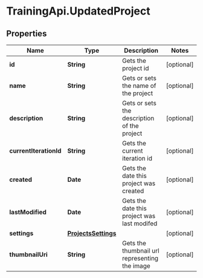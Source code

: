 # TrainingApi.UpdatedProject

## Properties
Name | Type | Description | Notes
------------ | ------------- | ------------- | -------------
**id** | **String** | Gets the project id | [optional] 
**name** | **String** | Gets or sets the name of the project | [optional] 
**description** | **String** | Gets or sets the description of the project | [optional] 
**currentIterationId** | **String** | Gets the current iteration id | [optional] 
**created** | **Date** | Gets the date this project was created | [optional] 
**lastModified** | **Date** | Gets the date this project was last modifed | [optional] 
**settings** | [**ProjectsSettings**](ProjectsSettings.md) |  | [optional] 
**thumbnailUri** | **String** | Gets the thumbnail url representing the image | [optional] 


